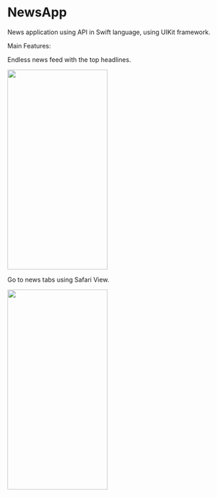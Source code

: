 # NewsApp

News application using API in Swift language, using UIKit framework.

Main Features:

Endless news feed with the top headlines.

<img src="https://user-images.githubusercontent.com/101548647/202835154-f7b10277-838e-4798-b1ef-c2425d474d37.png" width="225" height="450"> 

Go to news tabs using Safari View.

<img src="https://user-images.githubusercontent.com/101548647/202835159-c6625790-9af0-4f5c-af70-edccc0d78226.png" width="225" height="450"> 
